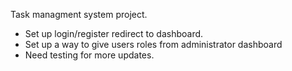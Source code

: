 Task managment system project.

- Set up login/register redirect to dashboard.
- Set up a way to give users roles from administrator dashboard
- Need testing for more updates.
